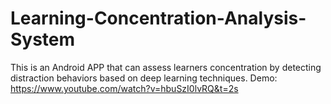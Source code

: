 # Learning-Concentration-Analysis-System
This is an Android APP that can assess learners concentration by detecting distraction behaviors based on deep learning techniques.
Demo: https://www.youtube.com/watch?v=hbuSzI0lvRQ&t=2s
